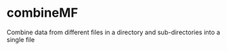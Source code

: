 # combineMF
Combine data from different files in a directory and sub-directories into a single file
